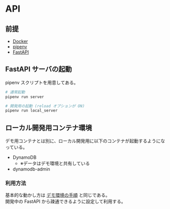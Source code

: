 # API

## 前提

- [Docker](https://docs.docker.com/get-docker/)
- [pipenv](https://pipenv-ja.readthedocs.io/ja/translate-ja/)
- [FastAPI](https://fastapi.tiangolo.com/ja/)

## FastAPI サーバの起動

pipenv スクリプトを用意してある。

```sh
# 通常起動
pipenv run server

# 開発用の起動 (reload オプションが ON)
pipenv run local_server
```

## ローカル開発用コンテナ環境

デモ用コンテナとは別に、ローカル開発用に以下のコンテナが起動するようになっている。

- DynamoDB
  - ※データはデモ環境と共有している
- dynamodb-admin

### 利用方法

基本的な動かし方は [デモ環境の手順](../README.md) と同じである。  
開発中の FastAPI から疎通できるように設定して利用する。
